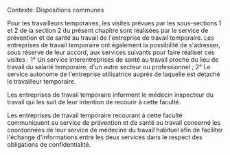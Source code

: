 Contexte: Dispositions communes

Pour les travailleurs temporaires, les visites prévues par les sous-sections 1 et 2 de la section 2 du présent chapitre sont réalisées par le service de prévention et de santé au travail de l'entreprise de travail temporaire. Les entreprises de travail temporaire ont également la possibilité de s'adresser, sous réserve de leur accord, aux services suivants pour faire réaliser ces visites : 1° Un service interentreprises de santé au travail proche du lieu de travail du salarié temporaire, d'un autre secteur ou professionnel ; 2° Le service autonome de l'entreprise utilisatrice auprès de laquelle est détaché le travailleur temporaire.

Les entreprises de travail temporaire informent le médecin inspecteur du travail qui les suit de leur intention de recourir à cette faculté.

Les entreprises de travail temporaire recourant à cette faculté communiquent au service de prévention et de santé au travail concerné les coordonnées de leur service de médecine du travail habituel afin de faciliter l'échange d'informations entre les deux services dans le respect des obligations de confidentialité.